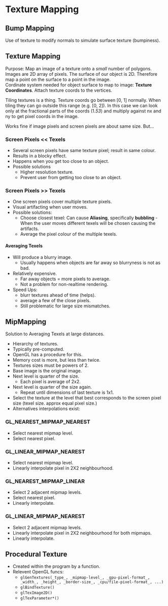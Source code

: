 # Texture Mapping

## Bump Mapping
Use of texture to modify normals to simulate surface texture (bumpiness).

## Texture Mapping
Purpose: Map an image of a texture onto a _small_ number of polygons.
Images are 2D array of pixels. The surface of our object is 2D. Therefore map a
point on the surface to a point in the image.  
Cordinate system needed for object surface to map to image: **Texture
Coordinates**. Attach texture coords to the vertices.

Tiling textures is a thing. Texture coords go between [0, 1] normally. When
tiling they can go outside this range (e.g. [0, 2]). In this case we can look
only at the fractional parts of the coords (1._53_) and multiply against nx and
ny to get pixel coords in the image.

Works fine if image pixels and screen pixels are about same size. But...

### Screen Pixels << Texels
+ Several screen pixels have same texture pixel; result in same colour.
+ Results in a blocky effect.
+ Happens when you get too close to an object.
+ Possible solutions
  * Higher resolution texture.
  * Prevent user from getting too close to an object.

### Screen Pixels >> Texels
+ One screen pixels cover multiple texture pixels.
+ Visual artifacting when user moves.
+ Possible solutions:
  * Choose closest texel: Can cause **Aliasing**, specifically **bubbling** -
    When the user moves different texels will be chosen causing the artifacts.
  * Average the pixel colour of the multiple texels.

#### Averaging Texels
+ Will produce a blurry image.
  * Usually happens when objects are far away so blurryness is not as bad.
+ Relatively expensive.
  * Far away objects = more pixels to average.
  * Not a problem for non-realtime rendering.
+ Speed Ups:
  * blurr textures ahead of time (helps).
  * average a few of the close pixels.
  * Still problematic for large size mismatches.

## MipMapping
Solution to Averaging Texels at large distances.
+ Hierarchy of textures.
+ Typically pre-computed.
+ OpenGL has a procedure for this.
+ Memory cost is more, but less than twice.
+ Textures sizes must be powers of 2.
+ Base image is the original image.
+ Next level is quarter of the size.
  * Each pixel is average of 2x2.
+ Next level is quarter of the size again.
  * Repeat until dimensions of last texture is 1x1.
+ Select the texture at the level that best corresponds to the screen pixel
  size (texel size. approx equal pixel size.)
+ Alternatives interpolations exist:

### GL_NEAREST_MIPMAP_NEAREST
+ Select nearest mipmap level.
+ Select nearest pixel.

### GL_LINEAR_MIPMAP_NEAREST
+ Select nearest mipmap level.
+ Linearly interpolate pixel in 2X2 neighbourhood.

### GL_NEAREST_MIPMAP_LINEAR
+ Select 2 adjacent mipmap levels.
+ Select nearest pixel.
+ Linearly interpolate.

### GL_LINEAR_MIPMAP_NEAREST
+ Select 2 adjacent mipmap levels.
+ Linearly interpolate pixel in 2X2 neighbourhood for both mipmaps.
+ Linearly interpolate.

## Procedural Texture
+ Created within the program by a function.
+ Relevent OpenGL funcs:
  * `glGenTextures(_type_, _mipmap-level_, _gpu-pixel-format_, _width_, _height_, _border-size_, _cpu/file-pixel-format_, ...)`
  * `glBindTexture()`
  * `glTexImage2D()`
  * `glTexParameter*()`
